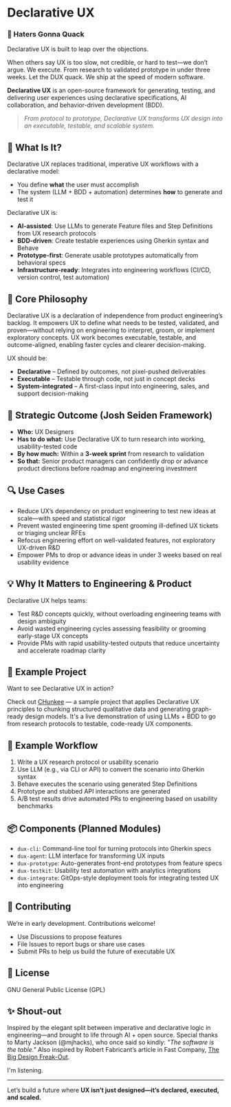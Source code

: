 # Declarative UX

### 🦆 Haters Gonna Quack
Declarative UX is built to leap over the objections.

When others say UX is too slow, not credible, or hard to test—we don’t argue. We execute.
From research to validated prototype in under three weeks.
Let the DUX quack. We ship at the speed of modern software.

**Declarative UX** is an open-source framework for generating, testing, and delivering user experiences using declarative specifications, AI collaboration, and behavior-driven development (BDD).

> _From protocol to prototype, Declarative UX transforms UX design into an executable, testable, and scalable system._

## 🚀 What Is It?
Declarative UX replaces traditional, imperative UX workflows with a declarative model:
- You define **what** the user must accomplish
- The system (LLM + BDD + automation) determines **how** to generate and test it

Declarative UX is:
- **AI-assisted**: Use LLMs to generate Feature files and Step Definitions from UX research protocols
- **BDD-driven**: Create testable experiences using Gherkin syntax and Behave
- **Prototype-first**: Generate usable prototypes automatically from behavioral specs
- **Infrastructure-ready**: Integrates into engineering workflows (CI/CD, version control, test automation)

## 🧠 Core Philosophy
Declarative UX is a declaration of independence from product engineering’s backlog. It empowers UX to define what needs to be tested, validated, and proven—without relying on engineering to interpret, groom, or implement exploratory concepts. UX work becomes executable, testable, and outcome-aligned, enabling faster cycles and clearer decision-making.

UX should be:
- **Declarative** – Defined by outcomes, not pixel-pushed deliverables
- **Executable** – Testable through code, not just in concept decks
- **System-integrated** – A first-class input into engineering, sales, and support decision-making

## 🧩 Strategic Outcome (Josh Seiden Framework)
- **Who:** UX Designers  
- **Has to do what:** Use Declarative UX to turn research into working, usability-tested code  
- **By how much:** Within a **3-week sprint** from research to validation  
- **So that:** Senior product managers can confidently drop or advance product directions before roadmap and engineering investment

## 🔍 Use Cases
- Reduce UX’s dependency on product engineering to test new ideas at scale—with speed and statistical rigor
- Prevent wasted engineering time spent grooming ill-defined UX tickets or triaging unclear RFEs
- Refocus engineering effort on well-validated features, not exploratory UX-driven R&D
- Empower PMs to drop or advance ideas in under 3 weeks based on real usability evidence

## 💡 Why It Matters to Engineering & Product
Declarative UX helps teams:
- Test R&D concepts quickly, without overloading engineering teams with design ambiguity
- Avoid wasted engineering cycles assessing feasibility or grooming early-stage UX concepts
- Provide PMs with rapid usability-tested outputs that reduce uncertainty and accelerate roadmap clarity

## 🧪 Example Project

Want to see Declarative UX in action?

Check out [CHunkee](https://github.com/nicholasjayantylearns/chunkee) — a sample project that applies Declarative UX principles to chunking structured qualitative data and generating graph-ready design models. It's a live demonstration of using LLMs + BDD to go from research protocols to testable, code-ready UX components.

## 🔧 Example Workflow
1. Write a UX research protocol or usability scenario
2. Use LLM (e.g., via CLI or API) to convert the scenario into Gherkin syntax
3. Behave executes the scenario using generated Step Definitions
4. Prototype and stubbed API interactions are generated
5. A/B test results drive automated PRs to engineering based on usability benchmarks

## 📦 Components (Planned Modules)
- `dux-cli`: Command-line tool for turning protocols into Gherkin specs
- `dux-agent`: LLM interface for transforming UX inputs
- `dux-prototype`: Auto-generates front-end prototypes from feature specs
- `dux-testkit`: Usability test automation with analytics integrations
- `dux-integrate`: GitOps-style deployment tools for integrating tested UX into engineering

## 🤝 Contributing
We’re in early development. Contributions welcome!
- Use Discussions to propose features
- File Issues to report bugs or share use cases
- Submit PRs to help us build the future of executable UX


## 📜 License
GNU General Public License (GPL)

## ✨ Shout-out
Inspired by the elegant split between imperative and declarative logic in engineering—and brought to life through AI + open source. Special thanks to Marty Jackson (@mjhacks), who once said so kindly: *"The software is the table."* Also inspired by Robert Fabricant’s article in Fast Company, [The Big Design Freak-Out](https://www.fastcompany.com/91027996/the-big-design-freak-out-a-generation-of-design-leaders-grapple-with-their-future).

I'm listening.

---
Let’s build a future where **UX isn’t just designed—it’s declared, executed, and scaled.**
